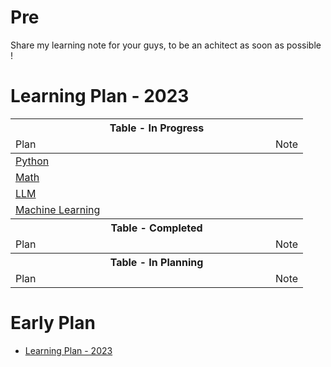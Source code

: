 # Pre
Share my learning note for your guys, to be an achitect as soon as possible ! 

# Learning Plan - 2023

<table>
<thead>
<tr>
    <th colspan="3">Table - In Progress</th>
</tr>

<tr>
    <td style="width:400px">Plan</td>
    <td >Note</td>
</tr>
</thead>

<tbody>

<tr>
  <td><a href='https://github.com/hsiong/learning-my-note/blob/main/ai/python-note.md'>Python</a></td>
  <td></td>
</tr>

<tr>
  <td><a href='https://github.com/hsiong/learning-my-note/tree/main/ai/math'>Math</a></td>
  <td></td>
</tr>

<tr>
  <td><a href='https://github.com/hsiong/project-LLM'>LLM</a></td>
  <td></td>
</tr>

<tr>
  <td><a href='https://github.com/hsiong/learning-my-note/tree/main/ai/machine-learning'>Machine Learning</a></td>
  <td></td>
</tr>

</tbody>



<!--     table - Completed      -->



<thead>
<tr>
    <th colspan="3">Table - Completed</th>
</tr>
<tr>
<td style="width:400px">Plan</td>
<td >Note</td>
</tr>
</thead>

<tbody>

<tr>

</tr>

</tbody>





<!-- table - In Planning -->

<thead>
<tr>
    <th colspan="3">Table - In Planning</th>
</tr>
<tr>
<td style="width:400px">Plan</td>
<td >Note</td>
</tr>
</thead>

<tbody>

<tr>

</tr>





</tbody>
</table>

# Early Plan
+ [Learning Plan - 2023](./Readme-2023.md)





